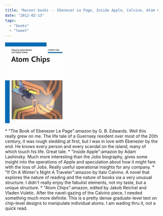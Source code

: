 ```yaml
---
title: "Recent books -- Ebenezer Le Page, Inside Apple, Calvino, Atom Chips"
date: "2012-02-13"
tags: 
  - "books"
  - "tweet"
---
```


[![](images/atomchips.jpeg "atomchips")](http://theludwigs.com/wp-content/uploads/2012/02/atomchips.jpeg)

\* "The Book of Ebenezer Le Page":amazon by G. B. Edwards. Well this really grew on me. The life tale of a Guernsey resident over most of the 20th century, it was rough sledding at first, but I was in love with Ebenezer by the end. He knows every person and every scandal on the island, many of which touch his life. Great tale. \* "Inside Apple":amazon by Adam Lashinsky. Much more interesting than the Jobs biography, gives some insight into the operations of Apple and speculation about how it might fare with the loss of Jobs. Really useful operational insights for any company. \* "If On A Winter's Night A Traveler":amazon by Italo Calvino. A novel that explores the nature of reading and the nature of books via a very unusual structure. I didn't really enjoy the fabulist elements, not my taste, but a unique structure. \* "Atom Chips":amazon, edited by Jakob Reichel and Vladen Vuletic. After the navel-gazing of the Calvino piece, I needed something much more definite. This is a pretty dense graduate-level text on chip-level designs to manipulate individual atoms. I am wading thru it, not a quick read.
